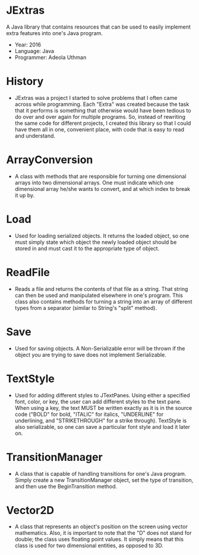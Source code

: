 # JExtras
A Java library that contains resources that can be used to easily implement extra features into one's Java program. 

- Year: 2016
- Language: Java
- Programmer: Adeola Uthman

# History
- JExtras was a project I started to solve problems that I often came across while programming. Each "Extra" was created because the task that it performs is something that otherwise would have been tedious to do over and over again for multiple programs. So, instead of rewriting the same code for different projects, I created this library so that I could have them all in one, convenient place, with code that is easy to read and understand.

# ArrayConversion
- A class with methods that are responsible for turning one dimensional arrays into two dimensional arrays. One must indicate which one dimensional array he/she wants to convert, and at which index to break it up by.

# Load
- Used for loading serialized objects. It returns the loaded object, so one must simply state which object the newly loaded object should be stored in and must cast it to the appropriate type of object.

# ReadFile
- Reads a file and returns the contents of that file as a string. That string can then be used and manipulated elsewhere in one's program. This class also contains methods for turning a string into an array of different types from a separator (similar to String's "split" method).

# Save
- Used for saving objects. A Non-Serializable error will be thrown if the object you are trying to save does not implement Serializable.

# TextStyle
- Used for adding different styles to JTextPanes. Using either a specified font, color, or key, the user can add different styles to the text pane. When using a key, the text MUST be written exactly as it is in the source code ("BOLD" for bold, "ITALIC" for italics, "UNDERLINE" for underlining, and "STRIKETHROUGH" for a strike through). TextStyle is also serializable, so one can save a particular font style and load it later on.

# TransitionManager
- A class that is capable of handling transitions for one's Java program. Simply create a new TransitionManager object, set the type of transition, and then use the BeginTransition method.

# Vector2D
- A class that represents an object's position on the screen using vector mathematics. Also, it is important to note that the "D" does not stand for double; the class uses floating point values. It simply means that this class is used for two dimensional entities, as opposed to 3D.
